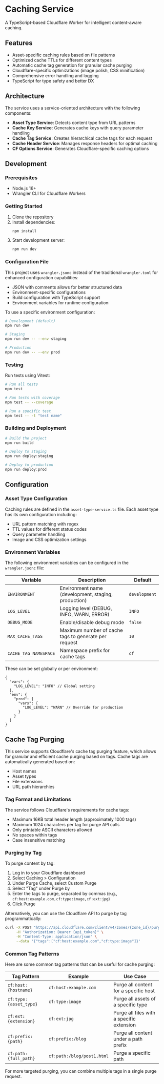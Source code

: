# Caching Service

A TypeScript-based Cloudflare Worker for intelligent content-aware caching.

## Features

- Asset-specific caching rules based on file patterns
- Optimized cache TTLs for different content types
- Automatic cache tag generation for granular cache purging
- Cloudflare-specific optimizations (image polish, CSS minification)
- Comprehensive error handling and logging
- TypeScript for type safety and better DX

## Architecture

The service uses a service-oriented architecture with the following components:

- **Asset Type Service**: Detects content type from URL patterns
- **Cache Key Service**: Generates cache keys with query parameter handling
- **Cache Tag Service**: Creates hierarchical cache tags for each request
- **Cache Header Service**: Manages response headers for optimal caching
- **CF Options Service**: Generates Cloudflare-specific caching options

## Development

### Prerequisites

- Node.js 16+
- Wrangler CLI for Cloudflare Workers

### Getting Started

1. Clone the repository
2. Install dependencies:
   ```bash
   npm install
   ```
3. Start development server:
   ```bash
   npm run dev
   ```

### Configuration File

This project uses `wrangler.jsonc` instead of the traditional `wrangler.toml` for enhanced configuration capabilities:

- JSON with comments allows for better structured data
- Environment-specific configurations
- Build configuration with TypeScript support
- Environment variables for runtime configuration

To use a specific environment configuration:

```bash
# Development (default)
npm run dev

# Staging
npm run dev -- --env staging

# Production
npm run dev -- --env prod
```

### Testing

Run tests using Vitest:

```bash
# Run all tests
npm test

# Run tests with coverage
npm test -- --coverage

# Run a specific test
npm test -- -t "test name"
```

### Building and Deployment

```bash
# Build the project
npm run build

# Deploy to staging
npm run deploy:staging

# Deploy to production
npm run deploy:prod
```

## Configuration

### Asset Type Configuration

Caching rules are defined in the `asset-type-service.ts` file. Each asset type has its own configuration including:

- URL pattern matching with regex
- TTL values for different status codes
- Query parameter handling
- Image and CSS optimization settings

### Environment Variables

The following environment variables can be configured in the `wrangler.jsonc` file:

| Variable | Description | Default |
|----------|-------------|---------|
| `ENVIRONMENT` | Environment name (development, staging, production) | `development` |
| `LOG_LEVEL` | Logging level (DEBUG, INFO, WARN, ERROR) | `INFO` |
| `DEBUG_MODE` | Enable/disable debug mode | `false` |
| `MAX_CACHE_TAGS` | Maximum number of cache tags to generate per request | `10` |
| `CACHE_TAG_NAMESPACE` | Namespace prefix for cache tags | `cf` |

These can be set globally or per environment:

```jsonc
{
  "vars": {
    "LOG_LEVEL": "INFO" // Global setting
  },
  "env": {
    "prod": {
      "vars": {
        "LOG_LEVEL": "WARN" // Override for production
      }
    }
  }
}
```

## Cache Tag Purging

This service supports Cloudflare's cache tag purging feature, which allows for granular and efficient cache purging based on tags. Cache tags are automatically generated based on:

- Host names
- Asset types
- File extensions
- URL path hierarchies

### Tag Format and Limitations

The service follows Cloudflare's requirements for cache tags:
- Maximum 16KB total header length (approximately 1000 tags)
- Maximum 1024 characters per tag for purge API calls
- Only printable ASCII characters allowed
- No spaces within tags
- Case insensitive matching

### Purging by Tag

To purge content by tag:

1. Log in to your Cloudflare dashboard
2. Select Caching > Configuration
3. Under Purge Cache, select Custom Purge
4. Select "Tag" under Purge by
5. Enter the tags to purge, separated by commas (e.g., `cf:host:example.com,cf:type:image,cf:ext:jpg`)
6. Click Purge

Alternatively, you can use the Cloudflare API to purge by tag programmatically:

```bash
curl -X POST "https://api.cloudflare.com/client/v4/zones/{zone_id}/purge_cache" \
     -H "Authorization: Bearer {api_token}" \
     -H "Content-Type: application/json" \
     --data '{"tags":["cf:host:example.com","cf:type:image"]}'
```

### Common Tag Patterns

Here are some common tag patterns that can be useful for cache purging:

| Tag Pattern | Example | Use Case |
|-------------|---------|----------|
| `cf:host:{hostname}` | `cf:host:example.com` | Purge all content for a specific host |
| `cf:type:{asset_type}` | `cf:type:image` | Purge all assets of a specific type |
| `cf:ext:{extension}` | `cf:ext:jpg` | Purge all files with a specific extension |
| `cf:prefix:{path}` | `cf:prefix:/blog` | Purge all content under a path prefix |
| `cf:path:{full_path}` | `cf:path:/blog/post1.html` | Purge a specific path |

For more targeted purging, you can combine multiple tags in a single purge request.